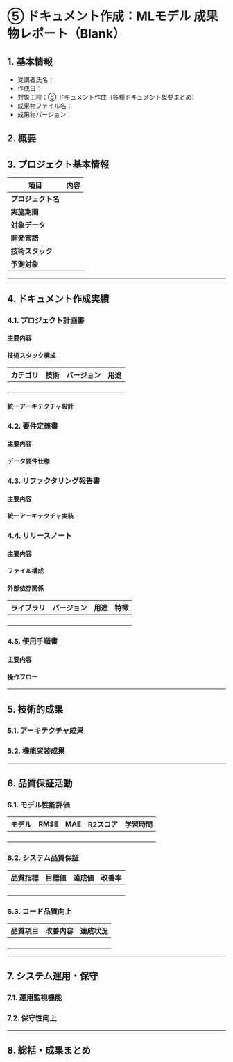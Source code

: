# ⑤ ドキュメント作成：MLモデル 成果物レポート（Blank）

## 1. 基本情報
- 受講者氏名：
- 作成日：
- 対象工程：⑤ ドキュメント作成（各種ドキュメント概要まとめ）
- 成果物ファイル名：
- 成果物バージョン：

## 2. 概要



## 3. プロジェクト基本情報

| 項目 | 内容 |
|------|------|
| **プロジェクト名** |  |
| **実施期間** |  |
| **対象データ** |  |
| **開発言語** |  |
| **技術スタック** |  |
| **予測対象** |  |

---

## 4. ドキュメント作成実績

### 4.1. プロジェクト計画書

#### 主要内容


#### 技術スタック構成
| カテゴリ | 技術 | バージョン | 用途 |
|---------|------|------------|------|
|  |  |  |  |
|  |  |  |  |
|  |  |  |  |
|  |  |  |  |

#### 統一アーキテクチャ設計


### 4.2. 要件定義書

#### 主要内容


#### データ要件仕様


### 4.3. リファクタリング報告書

#### 主要内容


#### 統一アーキテクチャ実装


### 4.4. リリースノート

#### 主要内容


#### ファイル構成


#### 外部依存関係
| ライブラリ | バージョン | 用途 | 特徴 |
|-----------|------------|------|------|
|  |  |  |  |
|  |  |  |  |
|  |  |  |  |
|  |  |  |  |

### 4.5. 使用手順書

#### 主要内容


#### 操作フロー


---

## 5. 技術的成果

### 5.1. アーキテクチャ成果


### 5.2. 機能実装成果


---

## 6. 品質保証活動

### 6.1. モデル性能評価

| モデル | RMSE | MAE | R2スコア | 学習時間 |
|--------|------|-----|---------|----------|
|  |  |  |  |  |
|  |  |  |  |  |
|  |  |  |  |  |
|  |  |  |  |  |

### 6.2. システム品質保証

| 品質指標 | 目標値 | 達成値 | 改善率 |
|----------|--------|--------|--------|
|  |  |  |  |
|  |  |  |  |
|  |  |  |  |
|  |  |  |  |

### 6.3. コード品質向上

| 品質項目 | 改善内容 | 達成状況 |
|----------|----------|----------|
|  |  |  |
|  |  |  |
|  |  |  |
|  |  |  |

---

## 7. システム運用・保守

### 7.1. 運用監視機能


### 7.2. 保守性向上


---

## 8. 総括・成果まとめ
